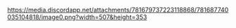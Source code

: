 https://media.discordapp.net/attachments/781679737223118868/781687740035104818/image0.png?width=507&height=353
